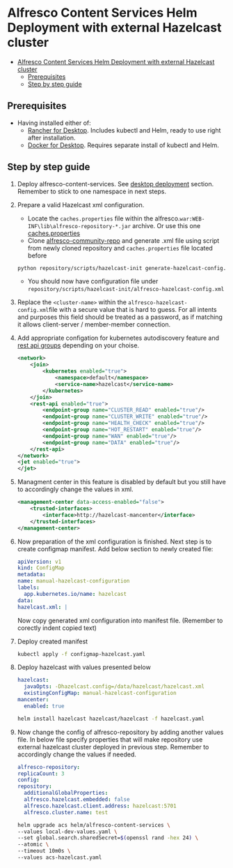 # Alfresco Content Services Helm Deployment with external Hazelcast cluster

- [Alfresco Content Services Helm Deployment with external Hazelcast cluster](#alfresco-content-services-helm-deployment-with-external-hazelcast-cluster)
  - [Prerequisites](#prerequisites)
  - [Step by step guide](#step-by-step-guide)

## Prerequisites

- Having installed either of:
  - [Rancher for Desktop](https://rancherdesktop.io/). Includes kubectl and Helm, ready to use right after installation.
  - [Docker for Desktop](https://docs.docker.com/desktop/). Requires separate install of kubectl and Helm.

## Step by step guide

1. Deploy alfresco-content-services. See [desktop deployment](../desktop-deployment.md) section. Remember to stick to one namespace in next steps.

2. Prepare a valid Hazelcast xml configuration.
    - Locate the `caches.properties` file within the alfresco.`war:WEB-INF\lib\alfresco-repository-*.jar` archive. Or use this one [caches.properties](https://github.com/Alfresco/alfresco-community-repo/blob/master/repository/src/main/resources/alfresco/caches.properties)
    - Clone [alfresco-community-repo](https://github.com/Alfresco/alfresco-community-repo) and generate .xml file using script from newly cloned repository and `caches.properties` file located before

    ```bash
    python repository/scripts/hazelcast-init generate-hazelcast-config.py -s </path/to/caches.properties>
    ```

    - You should now have configuration file under `repository/scripts/hazelcast-init/alfresco-hazelcast-config.xml`

3. Replace the `<cluster-name>` within the `alfresco-hazelcast-config.xml`file with a secure value that is hard to guess. For all intents and purposes this field  should be treated as a password, as if matching it allows client-server / member-member connection.

4. Add appropriate configation for kubernetes autodiscovery feature and [rest api groups](https://docs.hazelcast.com/hazelcast/5.3/maintain-cluster/rest-api#using-rest-endpoint-groups) depending on your choise.

    ```xml
    <network>
        <join>
            <kubernetes enabled="true">
                <namespace>default</namespace>
                <service-name>hazelcast</service-name>
            </kubernetes>
        </join>
        <rest-api enabled="true">
            <endpoint-group name="CLUSTER_READ" enabled="true"/>
            <endpoint-group name="CLUSTER_WRITE" enabled="true"/>
            <endpoint-group name="HEALTH_CHECK" enabled="true"/>
            <endpoint-group name="HOT_RESTART" enabled="true"/>
            <endpoint-group name="WAN" enabled="true"/>
            <endpoint-group name="DATA" enabled="true"/>
        </rest-api>
    </network>
    <jet enabled="true">
    </jet>
    ```

5. Managment center in this feature is disabled by default but you still have to accordingly change the values in xml.

    ```xml
    <management-center data-access-enabled="false">
        <trusted-interfaces>
            <interface>http://hazelcast-mancenter</interface>
        </trusted-interfaces>
    </management-center>
    ```

6. Now preparation of the xml configuration is finished. Next step is to create configmap manifest. Add below section to newly created file:

    ```yaml
    apiVersion: v1
    kind: ConfigMap
    metadata:
    name: manual-hazelcast-configuration
    labels:
      app.kubernetes.io/name: hazelcast
    data:
    hazelcast.xml: |
    ```

    Now copy generated xml configuration into manifest file. (Remember to corectly indent copied text)

7. Deploy created manifest

    ```bash
    kubectl apply -f configmap-hazelcast.yaml 
    ```

8. Deploy hazelcast with values presented below

    ```yaml
    hazelcast:
      javaOpts: -Dhazelcast.config=/data/hazelcast/hazelcast.xml
      existingConfigMap: manual-hazelcast-configuration
    mancenter:
      enabled: true
    ```

    ```bash
    helm install hazelcast hazelcast/hazelcast -f hazelcast.yaml
    ```

9. Now change the config of alfresco-repository by adding another values file. In below file specify properties that will make repository use external hazelcast cluster deployed in previous step. Remember to accordingly change the values if needed.

    ```yaml
    alfresco-repository:
    replicaCount: 3
    config:
    repository:
      additionalGlobalProperties: 
      alfresco.hazelcast.embedded: false
      alfresco.hazelcast.client.address: hazelcast:5701
      alfresco.cluster.name: test
    ```

    ```bash
    helm upgrade acs helm/alfresco-content-services \    
    --values local-dev-values.yaml \
    --set global.search.sharedSecret=$(openssl rand -hex 24) \
    --atomic \
    --timeout 10m0s \
    --values acs-hazelcast.yaml
    ```
